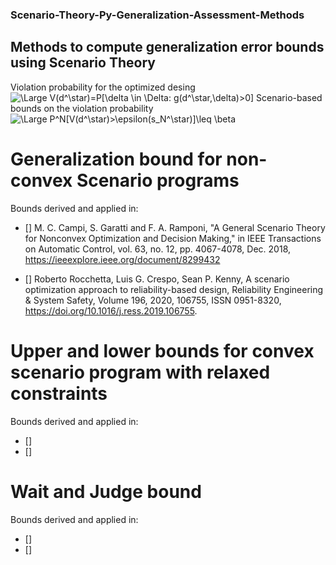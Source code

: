 ### Scenario-Theory-Py-Generalization-Assessment-Methods
## Methods to compute generalization error bounds using Scenario Theory

Violation probability for the optimized desing 
<img src="https://latex.codecogs.com/svg.latex?\Large&space; V(d^\star)=P[\delta \in \Delta: g(d^\star,\delta)>0]" title="\Large V(d^\star)=P[\delta \in \Delta: g(d^\star,\delta)>0]" />
Scenario-based bounds on the violation probability 
<img src="https://latex.codecogs.com/svg.latex?\Large&space;\mathbb{P}^N[V(d^\star)>\epsilon(s_N^\star)]\leq \beta" title="\Large P^N[V(d^\star)>\epsilon(s_N^\star)]\leq \beta" />


# Generalization bound for non-convex Scenario programs 
Bounds derived and applied in:
  - [] M. C. Campi, S. Garatti and F. A. Ramponi, "A General Scenario Theory for Nonconvex Optimization and Decision Making," in IEEE   Transactions on Automatic Control, vol. 63, no. 12, pp. 4067-4078, Dec. 2018, https://ieeexplore.ieee.org/document/8299432
  
  - [] Roberto Rocchetta, Luis G. Crespo, Sean P. Kenny, A scenario optimization approach to reliability-based design,
     Reliability Engineering & System Safety, Volume 196, 2020, 106755, ISSN 0951-8320, https://doi.org/10.1016/j.ress.2019.106755.

# Upper and lower bounds for convex scenario program with relaxed constraints
Bounds derived and applied in:
 -  [] 
 -  []

# Wait and Judge bound
Bounds derived and applied in:
 - [] 
 - []

 
